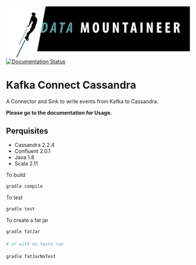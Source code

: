 ![](../images/DM-logo.jpg)
[![Documentation Status](http://docs.datamountaineer.com/en/latest/)](http://docs.datamountaineer.com/en/latest/cassandra.html)


# Kafka Connect Cassandra

A Connector and Sink to write events from Kafka to Cassandra. 

**Please go to the documentation for Usage.**

## Perquisites
* Cassandra 2.2.4
* Confluent 2.0.1
* Java 1.8 
* Scala 2.11

To build

```bash
gradle compile
```

To test

```bash
gradle test
```

To create a fat jar

```bash
gradle fatJar

# or with no tests run

gradle fatJarNoTest
```



